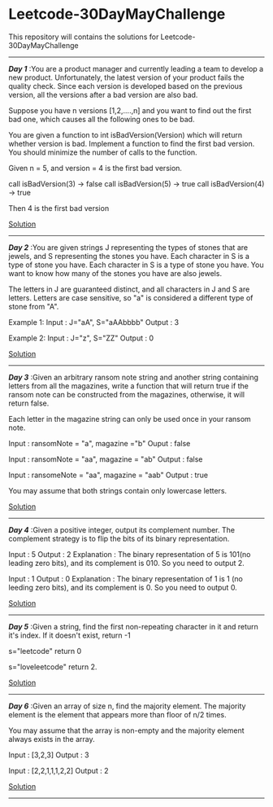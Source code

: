 # Leetcode-30DayMayChallenge
This repository will contains the solutions for Leetcode-30DayMayChallenge


---

***Day 1*** :You are a product manager and currently leading a team to develop a new product. Unfortunately, the latest version of your product fails the quality check. Since each version is developed based on the previous version, all the versions after a bad version are also bad.

Suppose you have n versions [1,2,....,n] and you want to find out the first bad one, which causes all the following ones to be bad.

You are given a function to int isBadVersion(Version) which will return whether version is bad. Implement a function to find the first bad version. You should minimize the number of calls to the function.

Given n = 5, and version = 4 is the first bad version.

call isBadVersion(3) -> false
call isBadVersion(5) -> true
call isBadVersion(4) -> true

Then 4 is the first bad version

[Solution](https://github.com/Ratheshprabakar/Leetcode-30DayMayChallenge/blob/master/Day1.c)

---
***Day 2*** :You are given strings J representing the types of stones that are jewels, and S representing the stones you have. Each character in S is a type of stone you have. Each character in S is a type of stone you have. You want to know how many of the stones you have are also jewels.

The letters in J are guaranteed distinct, and all characters in J and S are letters. Letters are case sensitive, so "a" is considered a different type of stone from "A".

Example 1:
Input : J="aA", S="aAAbbbb"
Output : 3

Example 2:
Input : J="z", S="ZZ"
Output : 0

[Solution](https://github.com/Ratheshprabakar/Leetcode-30DayMayChallenge/blob/master/Day2.c)

---
***Day 3*** :Given an arbitrary ransom note string and another string containing letters from all the magazines, write a function that will return true if the ransom note can be constructed from the magazines, otherwise, it will return false.

Each letter in the magazine string can only be used once in your ransom note.

Input : ransomNote = "a", magazine ="b"
Ouput : false

Input : ransomNote = "aa", magazine = "ab"
Output : false

Input : ransomeNote = "aa", magazine = "aab"
Output : true

You may assume that both strings contain only lowercase letters.

[Solution](https://github.com/Ratheshprabakar/Leetcode-30DayMayChallenge/blob/master/Day3.c)

---
***Day 4*** :Given a positive integer, output its complement number. The complement strategy is to flip the bits of its binary representation.

Input : 5
Output : 2
Explanation : The binary representation of 5 is 101(no leading zero bits), and its complement is 010. So you need to output 2.

Input : 1
Output : 0
Explanation : The binary representation of 1 is 1 (no leeding zero bits), and its complement is 0. So you need to output 0.

[Solution](https://github.com/Ratheshprabakar/Leetcode-30DayMayChallenge/blob/master/Day4.c)

---
***Day 5*** :Given a string, find the first non-repeating character in it and return it's index. If it doesn't exist, return -1

s="leetcode"
return 0

s="loveleetcode"
return 2.

[Solution](https://github.com/Ratheshprabakar/Leetcode-30DayMayChallenge/blob/master/Day5.c)

---
***Day 6*** :Given an array of size n, find the majority element. The majority element is the element that appears more than floor of n/2 times.

You may assume that the array is non-empty and the majority element always exists in the array.

Input : [3,2,3]
Output : 3

Input : [2,2,1,1,1,2,2]
Output : 2

[Solution](https://github.com/Ratheshprabakar/Leetcode-30DayMayChallenge/blob/master/Day6.c)

---

